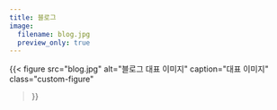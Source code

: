 ```yaml
---
title: 블로그
image:
  filename: blog.jpg
  preview_only: true 
---
```


{{< figure
  src="blog.jpg"
  alt="블로그 대표 이미지"
  caption="<i class='fas fa-image'></i>대표 이미지"
  class="custom-figure"
>}}